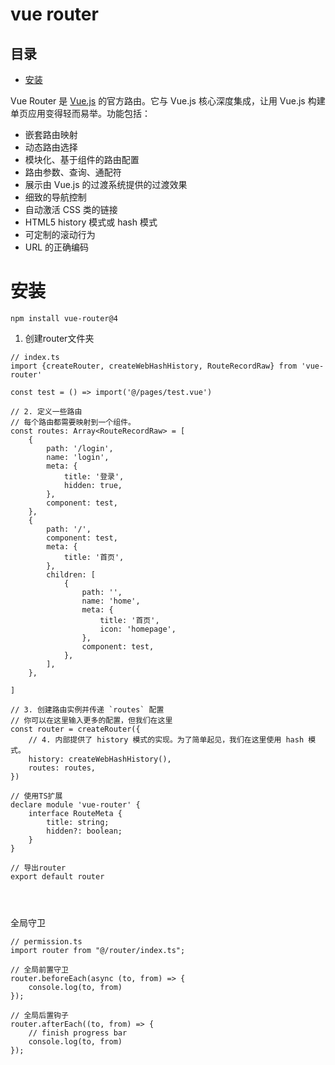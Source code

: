 # vue router

## 目录

- [安装](#安装)

Vue Router 是 [Vue.js](https://vuejs.org/ "Vue.js") 的官方路由。它与 Vue.js 核心深度集成，让用 Vue.js 构建单页应用变得轻而易举。功能包括：

- 嵌套路由映射
- 动态路由选择
- 模块化、基于组件的路由配置
- 路由参数、查询、通配符
- 展示由 Vue.js 的过渡系统提供的过渡效果
- 细致的导航控制
- 自动激活 CSS 类的链接
- HTML5 history 模式或 hash 模式
- 可定制的滚动行为
- URL 的正确编码

# 安装

```vue 
npm install vue-router@4
```


1. 创建router文件夹

```vue 
// index.ts
import {createRouter, createWebHashHistory, RouteRecordRaw} from 'vue-router'

const test = () => import('@/pages/test.vue')

// 2. 定义一些路由
// 每个路由都需要映射到一个组件。
const routes: Array<RouteRecordRaw> = [
    {
        path: '/login',
        name: 'login',
        meta: {
            title: '登录',
            hidden: true,
        },
        component: test,
    },
    {
        path: '/',
        component: test,
        meta: {
            title: '首页',
        },
        children: [
            {
                path: '',
                name: 'home',
                meta: {
                    title: '首页',
                    icon: 'homepage',
                },
                component: test,
            },
        ],
    },

]

// 3. 创建路由实例并传递 `routes` 配置
// 你可以在这里输入更多的配置，但我们在这里
const router = createRouter({
    // 4. 内部提供了 history 模式的实现。为了简单起见，我们在这里使用 hash 模式。
    history: createWebHashHistory(),
    routes: routes,
})

// 使用TS扩展
declare module 'vue-router' {
    interface RouteMeta {
        title: string;
        hidden?: boolean;
    }
}

// 导出router
export default router




```


全局守卫

```vue 
// permission.ts
import router from "@/router/index.ts";

// 全局前置守卫
router.beforeEach(async (to, from) => {
    console.log(to, from)
});

// 全局后置钩子
router.afterEach((to, from) => {
    // finish progress bar
    console.log(to, from)
});


```
